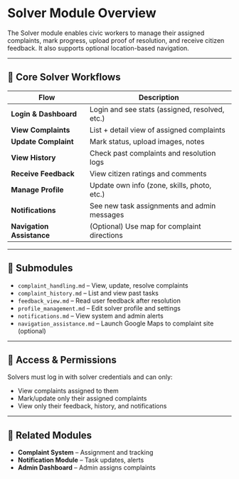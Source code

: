 # Solver Module Overview

The Solver module enables civic workers to manage their assigned complaints, mark progress, upload proof of resolution, and receive citizen feedback. It also supports optional location-based navigation.

---

## 🔁 Core Solver Workflows

| Flow                      | Description                                     |
|---------------------------|-------------------------------------------------|
| **Login & Dashboard**     | Login and see stats (assigned, resolved, etc.) |
| **View Complaints**       | List + detail view of assigned complaints      |
| **Update Complaint**      | Mark status, upload images, notes              |
| **View History**          | Check past complaints and resolution logs      |
| **Receive Feedback**      | View citizen ratings and comments              |
| **Manage Profile**        | Update own info (zone, skills, photo, etc.)    |
| **Notifications**         | See new task assignments and admin messages    |
| **Navigation Assistance** | (Optional) Use map for complaint directions    |

---

## 📂 Submodules

- `complaint_handling.md` – View, update, resolve complaints
- `complaint_history.md` – List and view past tasks
- `feedback_view.md` – Read user feedback after resolution
- `profile_management.md` – Edit solver profile and settings
- `notifications.md` – View system and admin alerts
- `navigation_assistance.md` – Launch Google Maps to complaint site (optional)

---

## 🔐 Access & Permissions

Solvers must log in with solver credentials and can only:

- View complaints assigned to them
- Mark/update only their assigned complaints
- View only their feedback, history, and notifications

---

## 🔗 Related Modules

- **Complaint System** – Assignment and tracking
- **Notification Module** – Task updates, alerts
- **Admin Dashboard** – Admin assigns complaints

